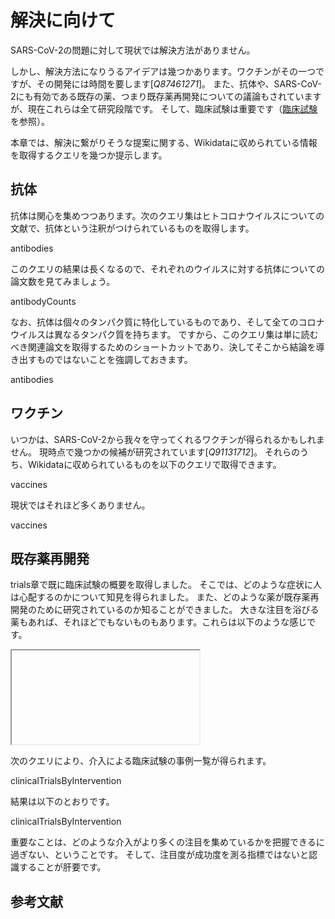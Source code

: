 # 解決に向けて

SARS-CoV-2の問題に対して現状では解決方法がありません。

しかし、解決方法になりうるアイデアは幾つかあります。ワクチンがその一つですが、その開発には時間を要します[<cite>Q87461271</cite>]。
また、抗体や、SARS-CoV-2にも有効である既存の薬、つまり既存薬再開発についての議論もされていますが、現在これらは全て研究段階です。
そして、臨床試験は重要です（[臨床試験](https://egonw.github.io/SARS-CoV-2-Queries/covid.html#clinical-trials)を参照）。

本章では、解決に繋がりそうな提案に関する、Wikidataに収められている情報を取得するクエリを幾つか提示します。

## 抗体

抗体は関心を集めつつあります。次のクエリ集はヒトコロナウイルスについての文献で、<topic>抗体</topic>という注釈がつけられているものを取得します。

<sparql>antibodies</sparql>

このクエリの結果は長くなるので、それぞれのウイルスに対する抗体についての論文数を見てみましょう。

<out>antibodyCounts</out>

なお、抗体は個々のタンパク質に特化しているものであり、そして全てのコロナウイルスは異なるタンパク質を持ちます。
ですから、このクエリ集は単に読むべき関連論文を取得するためのショートカットであり、決してそこから結論を導き出すものではないことを強調しておきます。

<out limit="15">antibodies</out>

## ワクチン

いつかは、SARS-CoV-2から我々を守ってくれるワクチンが得られるかもしれません。
現時点で幾つかの候補が研究されています[<cite>Q91131712</cite>]。
それらのうち、Wikidataに収められているものを以下のクエリで取得できます。

<sparql>vaccines</sparql>

現状ではそれほど多くありません。

<out limit="15">vaccines</out>

## 既存薬再開発

<xref>trials</xref>章で既に臨床試験の概要を取得しました。
そこでは、どのような症状に人は心配するのかについて知見を得られました。
また、どのような<topic>薬</topic>が<topic>既存薬再開発</topic>のために研究されているのか知ることができました。
大きな注目を浴びる薬もあれば、それほどでもないものもあります。これらは以下のような感じです。

<iframe>interventionStructures</iframe>

次のクエリにより、<topic>介入</topic>による臨床試験の事例一覧が得られます。

<sparql>clinicalTrialsByIntervention</sparql>

結果は以下のとおりです。

<out limit="15">clinicalTrialsByIntervention</out>

重要なことは、どのような介入がより多くの注目を集めているかを把握できるに過ぎない、ということです。
そして、注目度が成功度を測る指標ではないと認識することが肝要です。

## 参考文献

<references/>
